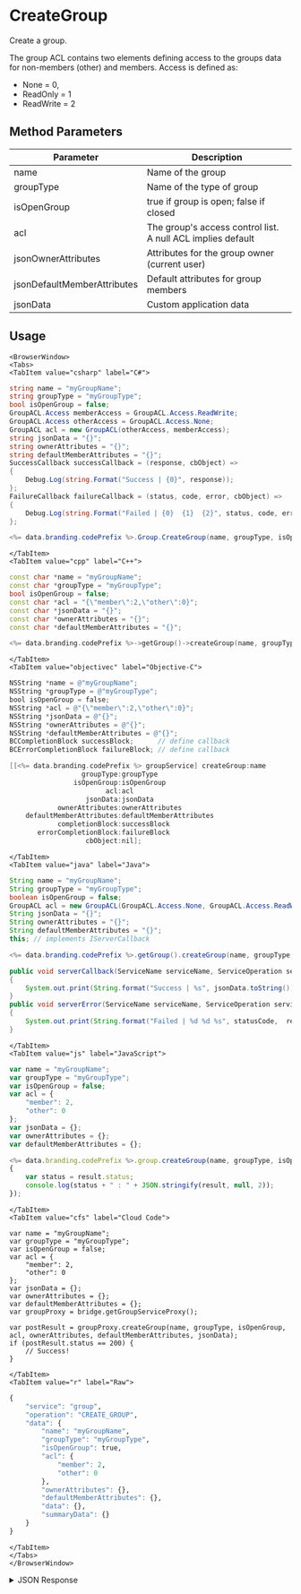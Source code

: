 # CreateGroup

Create a group.

The group ACL contains two elements defining access to the groups data for non-members (other) and members. Access is defined as:

- None = 0,
- ReadOnly = 1
- ReadWrite = 2

<PartialServop service_name="group" operation_name="CREATE_GROUP" />

## Method Parameters
Parameter | Description
--------- | -----------
name | Name of the group
groupType | Name of the type of group
isOpenGroup | true if group is open; false if closed
acl | The group's access control list. A null ACL implies default
jsonOwnerAttributes | Attributes for the group owner (current user)
jsonDefaultMemberAttributes | Default attributes for group members
jsonData | Custom application data

## Usage

```mdx-code-block
<BrowserWindow>
<Tabs>
<TabItem value="csharp" label="C#">
```

```csharp
string name = "myGroupName";
string groupType = "myGroupType";
bool isOpenGroup = false;
GroupACL.Access memberAccess = GroupACL.Access.ReadWrite;
GroupACL.Access otherAccess = GroupACL.Access.None;
GroupACL acl = new GroupACL(otherAccess, memberAccess);
string jsonData = "{}";
string ownerAttributes = "{}";
string defaultMemberAttributes = "{}";
SuccessCallback successCallback = (response, cbObject) =>
{
    Debug.Log(string.Format("Success | {0}", response));
};
FailureCallback failureCallback = (status, code, error, cbObject) =>
{
    Debug.Log(string.Format("Failed | {0}  {1}  {2}", status, code, error));
};

<%= data.branding.codePrefix %>.Group.CreateGroup(name, groupType, isOpenGroup, acl, jsonData, ownerAttributes, defaultMemberAttributes, successCallback, failureCallback);
```

```mdx-code-block
</TabItem>
<TabItem value="cpp" label="C++">
```

```cpp
const char *name = "myGroupName";
const char *groupType = "myGroupType";
bool isOpenGroup = false;
const char *acl = "{\"member\":2,\"other\":0}";
const char *jsonData = "{}";
const char *ownerAttributes = "{}";
const char *defaultMemberAttributes = "{}";

<%= data.branding.codePrefix %>->getGroup()->createGroup(name, groupType, isOpenGroup, acl, jsonData, ownerAttributes, defaultMemberAttributes, this);
```

```mdx-code-block
</TabItem>
<TabItem value="objectivec" label="Objective-C">
```

```objectivec
NSString *name = @"myGroupName";
NSString *groupType = @"myGroupType";
bool isOpenGroup = false;
NSString *acl = @"{\"member\":2,\"other\":0}";
NSString *jsonData = @"{}";
NSString *ownerAttributes = @"{}";
NSString *defaultMemberAttributes = @"{}";
BCCompletionBlock successBlock;      // define callback
BCErrorCompletionBlock failureBlock; // define callback

[[<%= data.branding.codePrefix %> groupService] createGroup:name
                  groupType:groupType
                isOpenGroup:isOpenGroup
                        acl:acl
                   jsonData:jsonData
            ownerAttributes:ownerAttributes
    defaultMemberAttributes:defaultMemberAttributes
            completionBlock:successBlock
       errorCompletionBlock:failureBlock
                   cbObject:nil];
```

```mdx-code-block
</TabItem>
<TabItem value="java" label="Java">
```

```java
String name = "myGroupName";
String groupType = "myGroupType";
boolean isOpenGroup = false;
GroupACL acl = new GroupACL(GroupACL.Access.None, GroupACL.Access.ReadWrite);
String jsonData = "{}";
String ownerAttributes = "{}";
String defaultMemberAttributes = "{}";
this; // implements IServerCallback

<%= data.branding.codePrefix %>.getGroup().createGroup(name, groupType, isOpenGroup, acl, jsonData, ownerAttributes, defaultMemberAttributes, this);

public void serverCallback(ServiceName serviceName, ServiceOperation serviceOperation, JSONObject jsonData)
{
    System.out.print(String.format("Success | %s", jsonData.toString()));
}
public void serverError(ServiceName serviceName, ServiceOperation serviceOperation, int statusCode, int reasonCode, String jsonError)
{
    System.out.print(String.format("Failed | %d %d %s", statusCode,  reasonCode, jsonError.toString()));
}
```

```mdx-code-block
</TabItem>
<TabItem value="js" label="JavaScript">
```

```javascript
var name = "myGroupName";
var groupType = "myGroupType";
var isOpenGroup = false;
var acl = {
    "member": 2,
    "other": 0
};
var jsonData = {};
var ownerAttributes = {};
var defaultMemberAttributes = {};

<%= data.branding.codePrefix %>.group.createGroup(name, groupType, isOpenGroup, acl, jsonData, ownerAttributes, defaultMemberAttributes, result =>
{
	var status = result.status;
	console.log(status + " : " + JSON.stringify(result, null, 2));
});
```

```mdx-code-block
</TabItem>
<TabItem value="cfs" label="Cloud Code">
```

```cfscript
var name = "myGroupName";
var groupType = "myGroupType";
var isOpenGroup = false;
var acl = {
    "member": 2,
    "other": 0
};
var jsonData = {};
var ownerAttributes = {};
var defaultMemberAttributes = {};
var groupProxy = bridge.getGroupServiceProxy();

var postResult = groupProxy.createGroup(name, groupType, isOpenGroup, acl, ownerAttributes, defaultMemberAttributes, jsonData);
if (postResult.status == 200) {
    // Success!
}
```

```mdx-code-block
</TabItem>
<TabItem value="r" label="Raw">
```

```r
{
	"service": "group",
	"operation": "CREATE_GROUP",
	"data": {
		"name": "myGroupName",
		"groupType": "myGroupType",
		"isOpenGroup": true,
		"acl": {
			"member": 2,
			"other": 0
		},
		"ownerAttributes": {},
		"defaultMemberAttributes": {},
		"data": {},
		"summaryData": {}
	}
}
```

```mdx-code-block
</TabItem>
</Tabs>
</BrowserWindow>
```

<details>
<summary>JSON Response</summary>

```json
{
    "status": 200,
    "data": {
        "gameId": "20595",
        "groupId": "211559ef-234a-4aef-a643-48a90a6036c2",
        "ownerId": "ee8cad26-16f2-4ef8-9045-3aab84ce6362",
        "name": "my-group-name",
        "groupType": "TestGroup",
        "createdAt": 1461613090251,
        "updatedAt": 1461613090251,
        "members": {
            "ee8cad26-16f2-4ef8-9045-3aab84ce6362": {
                "role": "OWNER",
                "attributes": {}
            }
        },
        "pendingMembers": {},
        "version": 1,
        "data": {},
        "isOpenGroup": false,
        "defaultMemberAttributes": {},
        "memberCount": 1,
        "invitedPendingMemberCount": 0,
        "requestingPendingMemberCount": 0,
        "acl": {
            "member": 2,
            "other": 1
        }
    }
}
```
</details>

